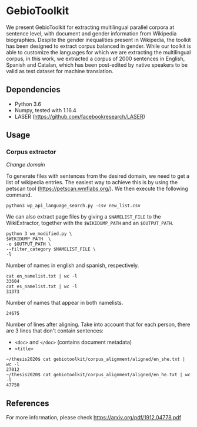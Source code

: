 # GebioToolkit

We present GebioToolkit for extracting multilingual parallel corpora at sentence level, with document and gender information from Wikipedia biographies. Despite the gender inequalities present in Wikipedia, the toolkit has been designed to extract corpus balanced in gender. 
While our toolkit is able to customize the languages for which we are extracting the multilingual corpus, in this work, we extracted a corpus of 2000 sentences in English, Spanish and Catalan, which has been post-edited by native speakers to be valid as test dataset for machine translation.

## Dependencies

* Python 3.6
* Numpy, tested with 1.16.4
* LASER (https://github.com/facebookresearch/LASER)

## Usage

### Corpus extractor

_Change domain_

To generate files with sentences from the desired domain, we need to get a list of wikipedia entries. The easiest way to
 achieve this
 is by using the petscan tool (https://petscan.wmflabs.org/). We then execute the following command.

    python3 wp_api_language_search.py -csv new_list.csv 

We can also extract page files by giving a `$NAMELIST_FILE` to the WikiExtractor, together with the `$WIKIDUMP_PATH`
 and an `$OUTPUT_PATH`.  

    python 3 we_modified.py \
    $WIKIDUMP_PATH  \
    -o $OUTPUT_PATH \
    --filter_category $NAMELIST_FILE \
    -l
    
Number of names in english and spanish, respectively.
```
cat en_namelist.txt | wc -l
33604
cat es_namelist.txt | wc -l
31373
```

Number of names that appear in both namelists.
```
24675
```

Number of lines after aligning. Take into account that for each person, there are 3 lines that don't contain
sentences:
*  `<doc>` and  `</doc>` (contains document metadata)  
* `<title>`
```
~/thesis2020$ cat gebiotoolkit/corpus_alignment/aligned/en_she.txt | wc -l
27012
~/thesis2020$ cat gebiotoolkit/corpus_alignment/aligned/en_he.txt | wc -l
47750
```

## References

For more information, please check https://arxiv.org/pdf/1912.04778.pdf

